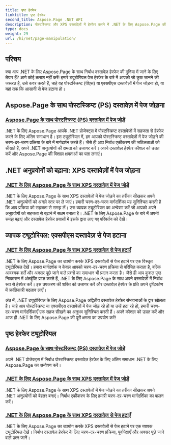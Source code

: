```yaml
---
title: पृष्ठ हेरफेर
linktitle: पृष्ठ हेरफेर
second_title: Aspose.Page .NET API
description: पोस्टस्क्रिप्ट और XPS दस्तावेज़ों में हेरफेर करने में .NET के लिए Aspose.Page की शक्ति की खोज करें। हमारे व्यापक ट्यूटोरियल के साथ पेज जोड़ना, बढ़ाना और हटाना सीखें।
type: docs
weight: 29
url: /hi/net/page-manipulation/
---
```


## परिचय

क्या आप .NET के लिए Aspose.Page के साथ निर्बाध दस्तावेज़ हेरफेर की दुनिया में जाने के लिए तैयार हैं? आगे कोई तलाश नहीं करें! हमारे ट्यूटोरियल पेज हेरफेर के बारे में आपको जो कुछ जानने की जरूरत है, उसे कवर करते हैं, चाहे वह पोस्टस्क्रिप्ट (पीएस) या एक्सपीएस दस्तावेज़ों में पेज जोड़ना हो, या यहां तक कि आसानी से पेज हटाना हो।

## Aspose.Page के साथ पोस्टस्क्रिप्ट (PS) दस्तावेज़ में पेज जोड़ना
### [Aspose.Page के साथ पोस्टस्क्रिप्ट (PS) दस्तावेज़ में पेज जोड़ें](./add-page-to-postscript-ps-document/)

.NET के लिए Aspose.Page आपके .NET प्रोजेक्ट्स में पोस्टस्क्रिप्ट दस्तावेज़ों में सहजता से हेरफेर करने के लिए अंतिम समाधान है। इस ट्यूटोरियल में, हम आपको पोस्टस्क्रिप्ट दस्तावेज़ों में पेज जोड़ने की चरण-दर-चरण प्रक्रिया के बारे में मार्गदर्शन करते हैं। जैसे ही आप निर्बाध एकीकरण की जटिलताओं को सीखते हैं, अपने .NET अनुप्रयोगों की क्षमता को उजागर करें। अपने दस्तावेज़ हेरफेर कौशल को उन्नत करें और Aspose.Page की विशाल क्षमताओं का पता लगाएं।

## .NET अनुप्रयोगों को बढ़ाना: XPS दस्तावेज़ों में पेज जोड़ना
### [.NET के लिए Aspose.Page के साथ XPS दस्तावेज़ में पेज जोड़ें](./add-page-to-xps-document/)

.NET के लिए Aspose.Page के साथ XPS दस्तावेज़ों में पेज जोड़ने का तरीका सीखकर अपने .NET अनुप्रयोगों को अगले स्तर पर ले जाएं। हमारी चरण-दर-चरण मार्गदर्शिका यह सुनिश्चित करती है कि आप प्रक्रिया को सहजता से समझ लें। उस व्यापक ट्यूटोरियल का अन्वेषण करें जो आपको अपने अनुप्रयोगों को सहजता से बढ़ाने में सक्षम बनाता है। .NET के लिए Aspose.Page के बारे में अपनी समझ बढ़ाएं और दस्तावेज़ हेरफेर प्रयासों में इसके द्वारा लाए गए परिवर्तन को देखें।

## व्यापक ट्यूटोरियल: एक्सपीएस दस्तावेज़ से पेज हटाना
### [.NET के लिए Aspose.Page के साथ XPS दस्तावेज़ से पेज हटाएँ](./remove-page-from-xps-document/)

.NET के लिए Aspose.Page का उपयोग करके XPS दस्तावेज़ों से पेज हटाने पर एक विस्तृत ट्यूटोरियल देखें। हमारा मार्गदर्शक न केवल आपको चरण-दर-चरण प्रक्रिया से परिचित कराता है, बल्कि आवश्यक शर्तें और अक्सर पूछे जाने वाले प्रश्नों का समाधान भी प्रदान करता है। जैसे ही आप कुशल पृष्ठ निष्कासन में अंतर्दृष्टि प्राप्त करते हैं, .NET के लिए Aspose.Page के साथ अपने दस्तावेज़ों में निर्बाध रूप से हेरफेर करें। इस उपकरण की शक्ति को उजागर करें और दस्तावेज़ हेरफेर के प्रति अपने दृष्टिकोण में क्रांतिकारी बदलाव लाएँ।

अंत में, .NET ट्यूटोरियल के लिए Aspose.Page अद्वितीय दस्तावेज़ हेरफेर संभावनाओं के द्वार खोलता है। चाहे आप पोस्टस्क्रिप्ट या एक्सपीएस दस्तावेज़ों में पेज जोड़ रहे हों या उन्हें हटा रहे हों, हमारी चरण-दर-चरण मार्गदर्शिकाएँ एक सहज सीखने का अनुभव सुनिश्चित करती हैं। अपने कौशल को उन्नत करें और आज ही .NET के लिए Aspose.Page की पूरी क्षमता का उपयोग करें!
## पृष्ठ हेरफेर ट्यूटोरियल
### [Aspose.Page के साथ पोस्टस्क्रिप्ट (PS) दस्तावेज़ में पेज जोड़ें](./add-page-to-postscript-ps-document/)
अपने .NET प्रोजेक्ट्स में निर्बाध पोस्टस्क्रिप्ट दस्तावेज़ हेरफेर के लिए अंतिम समाधान .NET के लिए Aspose.Page का अन्वेषण करें।
### [.NET के लिए Aspose.Page के साथ XPS दस्तावेज़ में पेज जोड़ें](./add-page-to-xps-document/)
.NET के लिए Aspose.Page के साथ XPS दस्तावेज़ों में पेज जोड़ने का तरीका सीखकर अपने .NET अनुप्रयोगों को बेहतर बनाएं। निर्बाध एकीकरण के लिए हमारी चरण-दर-चरण मार्गदर्शिका का पालन करें।
### [.NET के लिए Aspose.Page के साथ XPS दस्तावेज़ से पेज हटाएँ](./remove-page-from-xps-document/)
.NET के लिए Aspose.Page का उपयोग करके XPS दस्तावेज़ों से पेज हटाने पर एक व्यापक ट्यूटोरियल देखें। निर्बाध दस्तावेज़ हेरफेर के लिए चरण-दर-चरण प्रक्रिया, पूर्वापेक्षाएँ और अक्सर पूछे जाने वाले प्रश्न जानें।